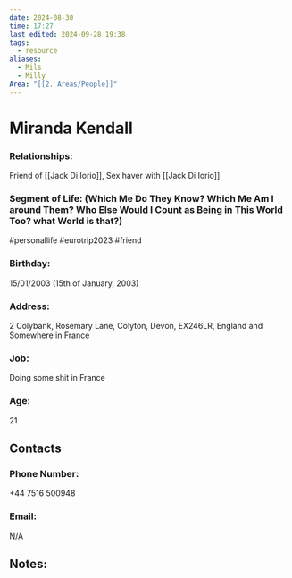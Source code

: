 ```yaml
---
date: 2024-08-30
time: 17:27
last_edited: 2024-09-28 19:38
tags:
  - resource
aliases:
  - Mils
  - Milly
Area: "[[2. Areas/People]]"
---
```

# Miranda Kendall

### Relationships:
Friend of [[Jack Di Iorio]], Sex haver with [[Jack Di Iorio]]

### Segment of Life: (Which Me Do They Know? Which Me Am I around Them? Who Else Would I Count as Being in This World Too? what World is that?)
#personallife #eurotrip2023 #friend
### Birthday:
15/01/2003 (15th of January, 2003)

### Address:
2 Colybank, Rosemary Lane, Colyton, Devon, EX246LR, England
and Somewhere in France

### Job:
Doing some shit in France

### Age:
21

## Contacts
### Phone Number:
+44 7516 500948

### Email:
N/A

## Notes:
